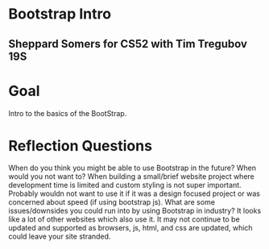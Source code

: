 # Bootstrap Intro
## Sheppard Somers for CS52 with Tim Tregubov 19S

# Goal
Intro to the basics of the BootStrap. 

# Reflection Questions
 When do you think you might be able to use Bootstrap in the future? When would you not want to?
 When building a small/brief website project where development time is limited and custom styling is not super important. Probably wouldn not want to use it if it was a design focused project or was concerned about speed (if using bootstrap js). 
 What are some issues/downsides you could run into by using Bootstrap in industry?
 It looks like a lot of other websites which also use it. It may not continue to be updated and supported as browsers, js, html, and css are updated, which could leave your site stranded. 